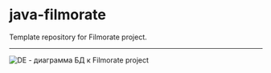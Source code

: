 # java-filmorate
Template repository for Filmorate project.


---
![DE - диаграмма БД к Filmorate project](https://disk.yandex.ru/i/GOA-G8gpqkjA4Q)

